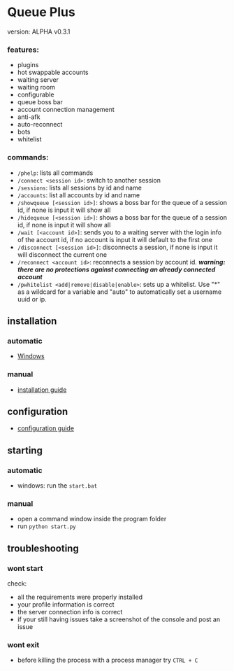 # Queue Plus
version: ALPHA v0.3.1
### features:
- plugins
- hot swappable accounts
- waiting server
- waiting room
- configurable
- queue boss bar
- account connection management
- anti-afk
- auto-reconnect
- bots
- whitelist

### commands:
- ```/phelp```: lists all commands
- ```/connect <session id>```: switch to another session 
- ```/sessions```: lists all sessions by id and name
- ```/accounts```: list all accounts by id and name
- ```/showqueue [<session id>]```: shows a boss bar for the queue of a session id, if none is input it will show all
- ```/hidequeue [<session id>]```: shows a boss bar for the queue of a session id, if none is input it will show all
- ```/wait [<account id>]```: sends you to a waiting server with the login info of the account id, if no account is input it will default to the first one
- ```/disconnect [<session id>]```: disconnects a session, if none is input it will disconnect the current one
- ```/reconnect <account id>```: reconnects a session by account id. ***warning: there are no protections against connecting an already connected account***
- ```/pwhitelist <add|remove|disable|enable>```: sets up a whitelist. Use "*" as a wildcard for a variable and "auto" to automatically set a username uuid or ip.
## installation
### automatic
- [Windows](https://github.com/the-emperium/queue-plus/releases/tag/0.3.1)
### manual
- [installation guide](https://github.com/the-emperium/queue-plus/blob/master/install.md)
## configuration
- [configuration guide](https://github.com/the-emperium/queue-plus/blob/master/config.md)
## starting
### automatic
- windows: run the ```start.bat```
### manual
 - open a command window inside the program folder
 - run ```python start.py```
## troubleshooting
### wont start
check:
- all the requirements were properly installed
- your profile information is correct
- the server connection info is correct
- if your still having issues take a screenshot of the console and post an issue
### wont exit
- before killing the process with a process manager try ```CTRL + C```

